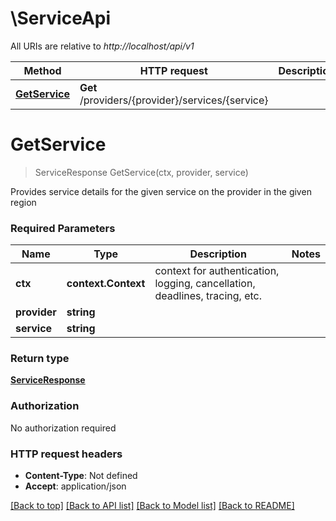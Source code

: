 # \ServiceApi

All URIs are relative to *http://localhost/api/v1*

Method | HTTP request | Description
------------- | ------------- | -------------
[**GetService**](ServiceApi.md#GetService) | **Get** /providers/{provider}/services/{service} | 


# **GetService**
> ServiceResponse GetService(ctx, provider, service)


Provides service details for the given service on the provider in the given region

### Required Parameters

Name | Type | Description  | Notes
------------- | ------------- | ------------- | -------------
 **ctx** | **context.Context** | context for authentication, logging, cancellation, deadlines, tracing, etc.
  **provider** | **string**|  | 
  **service** | **string**|  | 

### Return type

[**ServiceResponse**](ServiceResponse.md)

### Authorization

No authorization required

### HTTP request headers

 - **Content-Type**: Not defined
 - **Accept**: application/json

[[Back to top]](#) [[Back to API list]](../README.md#documentation-for-api-endpoints) [[Back to Model list]](../README.md#documentation-for-models) [[Back to README]](../README.md)

